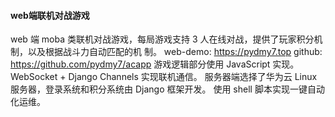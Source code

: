 #### web端联机对战游戏
web 端 moba 类联机对战游戏，每局游戏支持 3 人在线对战，提供了玩家积分机制，以及根据战斗力自动匹配的机
制。
web-demo: https://pydmy7.top
github: https://github.com/pydmy7/acapp
游戏逻辑部分使用 JavaScript 实现。
WebSocket + Django Channels 实现联机通信。
服务器端选择了华为云 Linux 服务器，登录系统和积分系统由 Django 框架开发。
使用 shell 脚本实现一键自动化运维。

